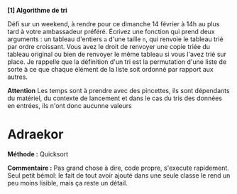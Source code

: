 
**[1] Algorithme de tri**

Défi sur un weekend, à rendre pour ce dimanche 14 février à 14h au plus tard à votre ambassadeur préféré. Écrivez une fonction qui prend deux arguments : un tableau d'entiers `a` d'une taille `n`, qui renvoie le tableau trié par ordre croissant. Vous avez le droit de renvoyer une copie triée du tableau original ou bien de renvoyer le même tableau si vous l'avez trié sur place. Je rappelle que la définition d'un tri est la permutation d'une liste de sorte à ce que chaque élément de la liste soit ordonné par rapport aux autres.

**Attention**
Les temps sont à prendre avec des pincettes, ils sont dépendants du matériel, du contexte de lancement et dans le cas du tris des données en entrées, ils n'ont donc aucunne valeurs

# Adraekor
**Méthode :** Quicksort

**Commentaire :**
Pas grand chose à dire, code propre, s'execute rapidement. Seul petit bémol: le fait de tout avoir ajouté dans une seule classe le rend un peu moins lisible, mais ça reste un détail.
